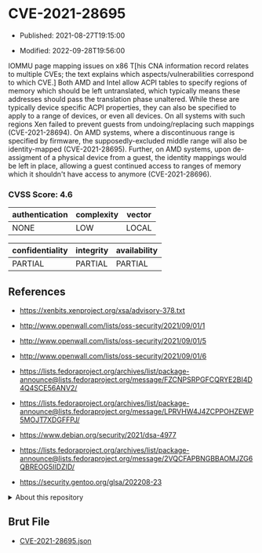 # CVE-2021-28695

- Published: 2021-08-27T19:15:00

- Modified: 2022-09-28T19:56:00

IOMMU page mapping issues on x86 T[his CNA information record relates to multiple CVEs; the text explains which aspects/vulnerabilities correspond to which CVE.] Both AMD and Intel allow ACPI tables to specify regions of memory which should be left untranslated, which typically means these addresses should pass the translation phase unaltered. While these are typically device specific ACPI properties, they can also be specified to apply to a range of devices, or even all devices. On all systems with such regions Xen failed to prevent guests from undoing/replacing such mappings (CVE-2021-28694). On AMD systems, where a discontinuous range is specified by firmware, the supposedly-excluded middle range will also be identity-mapped (CVE-2021-28695). Further, on AMD systems, upon de-assigment of a physical device from a guest, the identity mappings would be left in place, allowing a guest continued access to ranges of memory which it shouldn't have access to anymore (CVE-2021-28696).

### CVSS Score: **4.6**

| authentication | complexity | vector |
| --- | --- | --- |
| NONE | LOW | LOCAL |

| confidentiality | integrity | availability |
| --- | --- | --- |
| PARTIAL | PARTIAL | PARTIAL |

## References

* https://xenbits.xenproject.org/xsa/advisory-378.txt

* http://www.openwall.com/lists/oss-security/2021/09/01/1

* http://www.openwall.com/lists/oss-security/2021/09/01/5

* http://www.openwall.com/lists/oss-security/2021/09/01/6

* https://lists.fedoraproject.org/archives/list/package-announce@lists.fedoraproject.org/message/FZCNPSRPGFCQRYE2BI4D4Q4SCE56ANV2/

* https://lists.fedoraproject.org/archives/list/package-announce@lists.fedoraproject.org/message/LPRVHW4J4ZCPPOHZEWP5MOJT7XDGFFPJ/

* https://www.debian.org/security/2021/dsa-4977

* https://lists.fedoraproject.org/archives/list/package-announce@lists.fedoraproject.org/message/2VQCFAPBNGBBAOMJZG6QBREOG5IIDZID/

* https://security.gentoo.org/glsa/202208-23

<details>
<summary>About this repository</summary> 

  This repository is part of the project [Live Hack CVE](https://github.com/Live-Hack-CVE). Main website can be found [www.live-hack.org](https://www.live-hack.org) 
  
  Made by [Sn0wAlice](https://github.com/Sn0wAlice) for the people that care about security and need to have a feed of the latest CVEs. Hope you enjoy it, don't forget to star the repo and follow me on [Twitter](https://twitter.com/Sn0wAlice) and [Github](https://github.com/Sn0wAlice). And that is my [personnal website](https://www.alice-snow.me/)

  - [Home Page](https://github.com/Live-Hack-CVE)
  - [Framework](https://github.com/Live-Hack-CVE/cve-framework)
  - [CVE database](https://github.com/Live-Hack-CVE/full_database)
  - [Changelog](https://github.com/Live-Hack-CVE/Changelog)
</details>

## Brut File

* [CVE-2021-28695.json](https://raw.githubusercontent.com/Live-Hack-CVE/full_database/main/cves/2021/CVE-2021-28695.json)

